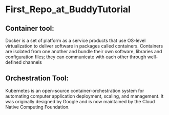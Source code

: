 # First_Repo_at_BuddyTutorial

## Container tool:
Docker is a set of platform as a service products that use OS-level virtualization to deliver software in packages called containers. Containers are isolated from one another and bundle their own software, libraries and configuration files; they can communicate with each other through well-defined channels

## Orchestration Tool:
Kubernetes is an open-source container-orchestration system for automating computer application deployment, scaling, and management. It was originally designed by Google and is now maintained by the Cloud Native Computing Foundation.
